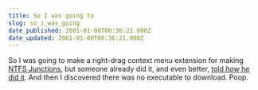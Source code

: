 ```yaml
---
title: So I was going to
slug: so_i_was_going
date_published: 2001-01-08T00:36:21.000Z
date_updated: 2001-01-08T00:36:21.000Z
---
```


So I was going to make a right-drag context menu extension for making [NTFS Junctions](http://www.dashes.com/anil/index.php?blogarch/2001_01_01_archive.php#1861837), but someone already did it, and even better, [told *how* he did it](http://www.codeproject.com/shell/shellextguide4.asp?print=true). And then I discovered there was no executable to download. Poop.
